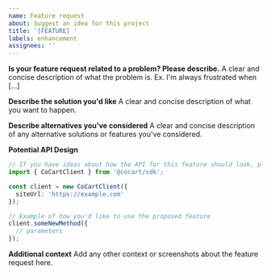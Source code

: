 ```yaml
---
name: Feature request
about: Suggest an idea for this project
title: '[FEATURE] '
labels: enhancement
assignees: ''
---
```


**Is your feature request related to a problem? Please describe.**
A clear and concise description of what the problem is. Ex. I'm always frustrated when [...]

**Describe the solution you'd like**
A clear and concise description of what you want to happen.

**Describe alternatives you've considered**
A clear and concise description of any alternative solutions or features you've considered.

**Potential API Design**
```typescript
// If you have ideas about how the API for this feature should look, please share:
import { CoCartClient } from '@cocart/sdk';

const client = new CoCartClient({
  siteUrl: 'https://example.com'
});

// Example of how you'd like to use the proposed feature
client.someNewMethod({
  // parameters
});
```

**Additional context**
Add any other context or screenshots about the feature request here. 